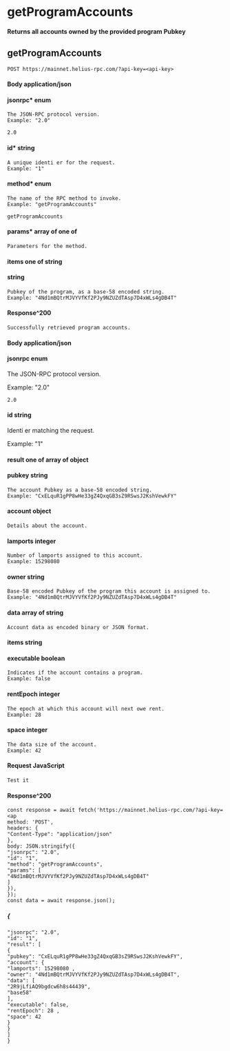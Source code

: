 # getProgramAccounts

#### Returns all accounts owned by the provided program Pubkey

## getProgramAccounts

```
POST https://mainnet.helius-rpc.com/?api-key=<api-key>
```
#### Body application/json

#### jsonrpc* enum

```
The JSON-RPC protocol version.
Example: "2.0"
```
```
2.0
```
#### id* string

```
A unique identi er for the request.
Example: "1"
```
#### method* enum

```
The name of the RPC method to invoke.
Example: "getProgramAccounts"
```
```
getProgramAccounts
```
#### params* array of one of

```
Parameters for the method.
```
#### items one of string

#### string

```
Pubkey of the program, as a base-58 encoded string.
Example: "4Nd1mBQtrMJVYVfKf2PJy9NZUZdTAsp7D4xWLs4gDB4T"
```
#### Response^200

```
Successfully retrieved program accounts.
```
#### Body application/json


#### jsonrpc enum

The JSON-RPC protocol version.

Example: "2.0"

```
2.0
```
#### id string

Identi er matching the request.

Example: "1"

#### result one of array of object

#### pubkey string

```
The account Pubkey as a base-58 encoded string.
Example: "CxELquR1gPP8wHe33gZ4QxqGB3sZ9RSwsJ2KshVewkFY"
```
#### account object

```
Details about the account.
```
#### lamports integer

```
Number of lamports assigned to this account.
Example: 15298080
```
#### owner string

```
Base-58 encoded Pubkey of the program this account is assigned to.
Example: "4Nd1mBQtrMJVYVfKf2PJy9NZUZdTAsp7D4xWLs4gDB4T"
```
#### data array of string

```
Account data as encoded binary or JSON format.
```
#### items string

#### executable boolean

```
Indicates if the account contains a program.
Example: false
```
#### rentEpoch integer

```
The epoch at which this account will next owe rent.
Example: 28
```
#### space integer


```
The data size of the account.
Example: 42
```
#### Request JavaScript

```
Test it
```
#### Response^200

```
const response = await fetch('https://mainnet.helius-rpc.com/?api-key=<ap
method: 'POST',
headers: {
"Content-Type": "application/json"
},
body: JSON.stringify({
"jsonrpc": "2.0",
"id": "1",
"method": "getProgramAccounts",
"params": [
"4Nd1mBQtrMJVYVfKf2PJy9NZUZdTAsp7D4xWLs4gDB4T"
]
}),
});
const data = await response.json();
```
##### {

```
"jsonrpc": "2.0",
"id": "1",
"result": [
{
"pubkey": "CxELquR1gPP8wHe33gZ4QxqGB3sZ9RSwsJ2KshVewkFY",
"account": {
"lamports": 15298080 ,
"owner": "4Nd1mBQtrMJVYVfKf2PJy9NZUZdTAsp7D4xWLs4gDB4T",
"data": [
"2R9jLfiAQ9bgdcw6h8s44439",
"base58"
],
"executable": false,
"rentEpoch": 28 ,
"space": 42
}
}
]
}
```